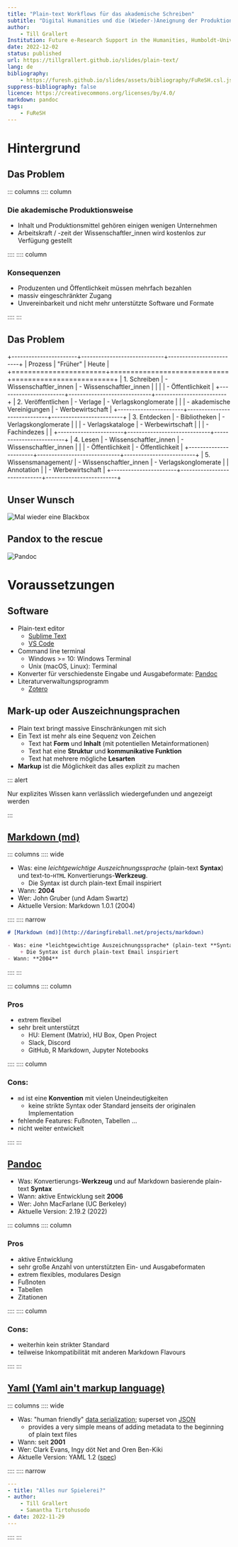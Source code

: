 ```yaml
---
title: "Plain-text Workflows für das akademische Schreiben"
subtitle: "Digital Humanities und die (Wieder-)Aneignung der Produktionsmittel"
author: 
    - Till Grallert
Institution: Future e-Research Support in the Humanities, Humboldt-Universität zu Berlin
date: 2022-12-02
status: published
url: https://tillgrallert.github.io/slides/plain-text/
lang: de
bibliography: 
    - https://furesh.github.io/slides/assets/bibliography/FuReSH.csl.json
suppress-bibliography: false
licence: https://creativecommons.org/licenses/by/4.0/
markdown: pandoc
tags:
    - FuReSH
---
```


# Hintergrund
## Das Problem

::: columns
:::: column

### Die akademische Produktionsweise

- Inhalt und Produktionsmittel gehören einigen wenigen Unternehmen
- Arbeitskraft / -zeit der Wissenschaftler_innen wird kostenlos zur Verfügung gestellt

::::
:::: column

### Konsequenzen

- Produzenten und Öffentlichkeit müssen mehrfach bezahlen
- massiv eingeschränkter Zugang
- Unvereinbarkeit und nicht mehr unterstützte Software und Formate

::::
:::

## Das Problem
+-----------------------+-----------------------------+-------------------------+
|        Prozess        |           "Früher"          |          Heute          |
+=======================+=============================+=========================+
| 1. Schreiben          | - Wissenschaftler_innen     | - Wissenschaftler_innen |
|                       |                             | - Öffentlichkeit        |
+-----------------------+-----------------------------+-------------------------+
| 2. Veröffentlichen    | - Verlage                   | - Verlagskonglomerate   |
|                       | - akademische Vereinigungen | - Werbewirtschaft       |
+-----------------------+-----------------------------+-------------------------+
| 3. Entdecken          | - Bibliotheken              | - Verlagskonglomerate   |
|                       | - Verlagskataloge           | - Werbewirtschaft       |
|                       | - Fachindezes               |                         |
+-----------------------+-----------------------------+-------------------------+
| 4. Lesen              | - Wissenschaftler_innen     | - Wissenschaftler_innen |
|                       | - Öffentlichkeit            | - Öffentlichkeit        |
+-----------------------+-----------------------------+-------------------------+
| 5. Wissensmanagement/ | - Wissenschaftler_innen     | - Verlagskonglomerate   |
| Annotation            |                             | - Werbewirtschaft       |
+-----------------------+-----------------------------+-------------------------+


## Unser Wunsch

![Mal wieder eine Blackbox](https://furesh.github.io/slides/assets/images/operationalisierung/plain-text_blackbox.jpg)

## Pandox to the rescue

![Pandoc](https://furesh.github.io/slides/assets/images/operationalisierung/plain-text_pandoc.jpg)

# Voraussetzungen
## Software

- Plain-text editor
    + [Sublime Text](https://www.sublimetext.com)
    + [VS Code](https://code.visualstudio.com)
- Command line terminal
    + Windows >= 10: Windows Terminal
    + Unix (macOS, Linux): Terminal
- Konverter für verschiedenste Eingabe und Ausgabeformate: [Pandoc](https://pandoc.org)
- Literaturverwaltungsprogramm
    + [Zotero](https://zotero.org)

## Mark-up oder Auszeichnungsprachen

- Plain text bringt massive Einschränkungen mit sich
- Ein Text ist mehr als eine Sequenz von Zeichen
    + Text hat **Form** und **Inhalt** (mit potentiellen Metainformationen)
    + Text hat eine **Struktur** und **kommunikative Funktion**
    + Text hat mehrere mögliche **Lesarten**
- **Markup** ist die Möglichkeit das alles explizit zu machen

::: alert

Nur explizites Wissen kann verlässlich wiedergefunden und angezeigt werden

:::

## [Markdown (md)](http://daringfireball.net/projects/markdown)

::: columns
:::: wide

- Was: eine *leichtgewichtige Auszeichnungssprache* (plain-text **Syntax**) und text-to-`HTML` Konvertierungs-**Werkzeug**. 
    + Die Syntax ist durch plain-text Email inspiriert
- Wann: **2004**
- Wer: John Gruber (und Adam Swartz)
- Aktuelle Version: Markdown 1.0.1 (2004)

::::
:::: narrow

```md
# [Markdown (md)](http://daringfireball.net/projects/markdown)

- Was: eine *leichtgewichtige Auszeichnungssprache* (plain-text **Syntax**) und text-to-`HTML` Konvertierungs-**Werkzeug**. 
    + Die Syntax ist durch plain-text Email inspiriert
- Wann: **2004**
```

::::
:::

::: columns
:::: column

### Pros

+ extrem flexibel
+ sehr breit unterstützt
    * HU: Element (Matrix), HU Box, Open Project
    * Slack, Discord
    * GitHub, R Markdown, Jupyter Notebooks

::::
:::: column

### Cons:

+ `md` ist eine **Konvention** mit vielen Uneindeutigkeiten
    * keine strikte Syntax oder Standard jenseits der originalen Implementation
+ fehlende Features: Fußnoten, Tabellen ...
+ nicht weiter entwickelt

::::
:::


## [Pandoc](https://pandoc.org/)

- Was: Konvertierungs-**Werkzeug** und auf Markdown basierende plain-text **Syntax**
- Wann: aktive Entwicklung seit **2006**
- Wer: John MacFarlane (UC Berkeley)
- Aktuelle Version: 2.19.2 (2022)

::: columns
:::: column

### Pros

+ aktive Entwicklung
+ sehr große Anzahl von unterstützten Ein- und Ausgabeformaten
+ extrem flexibles, modulares Design
+ Fußnoten
+ Tabellen
+ Zitationen

::::
:::: column

### Cons:

+ weiterhin kein strikter Standard
+ teilweise Inkompatibilität mit anderen Markdown Flavours

::::
:::

## [Yaml (Yaml ain't markup language)](http://yaml.org/)


::: columns
:::: wide

- Was: "human friendly" [data serialization](https://en.wikipedia.org/wiki/Serialization); superset von [JSON]()
    + provides a very simple means of adding metadata to the beginning of plain text files
- Wann: seit **2001** <!--; first working draft of YAML 1.1 in 2004-->
- Wer: Clark Evans, Ingy döt Net and Oren Ben-Kiki
- Aktuelle Version: YAML 1.2 ([spec](http://yaml.org/spec/1.2/spec.html))



::::
:::: narrow

```yml
---
- title: "Alles nur Spielerei?"
- author: 
    - Till Grallert
    - Samantha Tirtohusodo
- date: 2022-11-29
---
```

::::
:::
